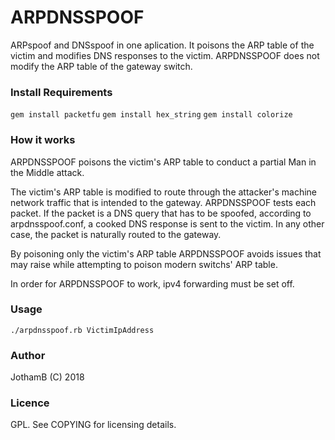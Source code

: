 # ARPDNSSPOOF

ARPspoof and DNSspoof in one aplication. It poisons the ARP table of the victim and modifies DNS responses to the victim. ARPDNSSPOOF does not modify the ARP table of the gateway switch.

### Install Requirements

```gem install packetfu```
```gem install hex_string```
```gem install colorize```

### How it works

ARPDNSSPOOF poisons the victim's ARP table to conduct a partial Man in the Middle attack.

The victim's ARP table is modified to route through the attacker's machine network traffic that is intended to the gateway.
ARPDNSSPOOF tests each packet. If the packet is a DNS query that has to be spoofed, according to arpdnsspoof.conf, a cooked DNS response is sent to the victim. In any other case, the packet is naturally routed to the gateway.

By poisoning only the victim's ARP table ARPDNSSPOOF avoids issues that may raise while attempting to poison modern switchs' ARP table.

In order for ARPDNSSPOOF to work, ipv4 forwarding must be set off.

### Usage

```./arpdnsspoof.rb VictimIpAddress```

### Author

JothamB (C) 2018

### Licence

GPL. See COPYING for licensing details.
